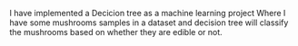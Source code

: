 I have implemented a Decicion tree as a machine learning project Where I have some mushrooms samples in a dataset and decision tree will classify the mushrooms based on whether they are edible or not.
